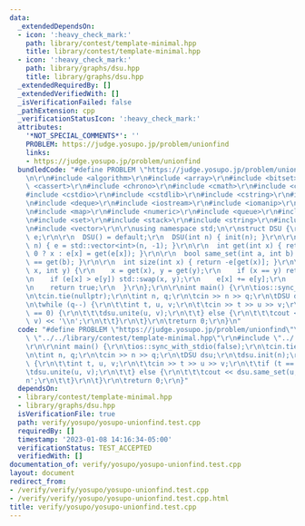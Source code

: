 ```yaml
---
data:
  _extendedDependsOn:
  - icon: ':heavy_check_mark:'
    path: library/contest/template-minimal.hpp
    title: library/contest/template-minimal.hpp
  - icon: ':heavy_check_mark:'
    path: library/graphs/dsu.hpp
    title: library/graphs/dsu.hpp
  _extendedRequiredBy: []
  _extendedVerifiedWith: []
  _isVerificationFailed: false
  _pathExtension: cpp
  _verificationStatusIcon: ':heavy_check_mark:'
  attributes:
    '*NOT_SPECIAL_COMMENTS*': ''
    PROBLEM: https://judge.yosupo.jp/problem/unionfind
    links:
    - https://judge.yosupo.jp/problem/unionfind
  bundledCode: "#define PROBLEM \"https://judge.yosupo.jp/problem/unionfind\"\r\n\r\
    \n\r\n#include <algorithm>\r\n#include <array>\r\n#include <bitset>\r\n#include\
    \ <cassert>\r\n#include <chrono>\r\n#include <cmath>\r\n#include <complex>\r\n\
    #include <cstdio>\r\n#include <cstdlib>\r\n#include <cstring>\r\n#include <ctime>\r\
    \n#include <deque>\r\n#include <iostream>\r\n#include <iomanip>\r\n#include <list>\r\
    \n#include <map>\r\n#include <numeric>\r\n#include <queue>\r\n#include <random>\r\
    \n#include <set>\r\n#include <stack>\r\n#include <string>\r\n#include <unordered_map>\r\
    \n#include <vector>\r\n\r\nusing namespace std;\n\r\nstruct DSU {\r\n  std::vector<int>\
    \ e;\r\n\r\n  DSU() = default;\r\n  DSU(int n) { init(n); }\r\n\r\n  void init(int\
    \ n) { e = std::vector<int>(n, -1); }\r\n\r\n  int get(int x) { return e[x] <\
    \ 0 ? x : e[x] = get(e[x]); }\r\n\r\n  bool same_set(int a, int b) { return get(a)\
    \ == get(b); }\r\n\r\n  int size(int x) { return -e[get(x)]; }\r\n\r\n  bool unite(int\
    \ x, int y) {\r\n    x = get(x), y = get(y);\r\n    if (x == y) return false;\r\
    \n    if (e[x] > e[y]) std::swap(x, y);\r\n    e[x] += e[y];\r\n    e[y] = x;\r\
    \n    return true;\r\n  }\r\n};\r\n\r\nint main() {\r\n\tios::sync_with_stdio(false);\r\
    \n\tcin.tie(nullptr);\r\n\tint n, q;\r\n\tcin >> n >> q;\r\n\tDSU dsu;\r\n\tdsu.init(n);\r\
    \n\twhile (q--) {\r\n\t\tint t, u, v;\r\n\t\tcin >> t >> u >> v;\r\n\t\tif (t\
    \ == 0) {\r\n\t\t\tdsu.unite(u, v);\r\n\t\t} else {\r\n\t\t\tcout << dsu.same_set(u,\
    \ v) << '\\n';\r\n\t\t}\r\n\t}\r\n\treturn 0;\r\n}\n"
  code: "#define PROBLEM \"https://judge.yosupo.jp/problem/unionfind\"\r\n\r\n#include\
    \ \"../../library/contest/template-minimal.hpp\"\r\n#include \"../../library/graphs/dsu.hpp\"\
    \r\n\r\nint main() {\r\n\tios::sync_with_stdio(false);\r\n\tcin.tie(nullptr);\r\
    \n\tint n, q;\r\n\tcin >> n >> q;\r\n\tDSU dsu;\r\n\tdsu.init(n);\r\n\twhile (q--)\
    \ {\r\n\t\tint t, u, v;\r\n\t\tcin >> t >> u >> v;\r\n\t\tif (t == 0) {\r\n\t\t\
    \tdsu.unite(u, v);\r\n\t\t} else {\r\n\t\t\tcout << dsu.same_set(u, v) << '\\\
    n';\r\n\t\t}\r\n\t}\r\n\treturn 0;\r\n}"
  dependsOn:
  - library/contest/template-minimal.hpp
  - library/graphs/dsu.hpp
  isVerificationFile: true
  path: verify/yosupo/yosupo-unionfind.test.cpp
  requiredBy: []
  timestamp: '2023-01-08 14:16:34-05:00'
  verificationStatus: TEST_ACCEPTED
  verifiedWith: []
documentation_of: verify/yosupo/yosupo-unionfind.test.cpp
layout: document
redirect_from:
- /verify/verify/yosupo/yosupo-unionfind.test.cpp
- /verify/verify/yosupo/yosupo-unionfind.test.cpp.html
title: verify/yosupo/yosupo-unionfind.test.cpp
---
```

